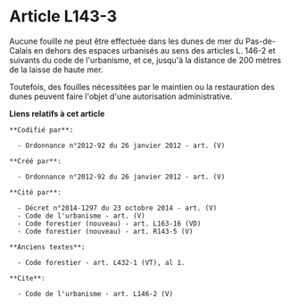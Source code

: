 # Article L143-3

Aucune fouille ne peut être effectuée dans les dunes de mer du Pas-de-Calais en dehors des espaces urbanisés au sens des
articles L. 146-2 et suivants du code de l'urbanisme, et ce, jusqu'à la distance de 200 mètres de la laisse de haute mer. 

Toutefois, des fouilles nécessitées par le maintien ou la restauration des dunes peuvent faire l'objet d'une autorisation
administrative.

**Liens relatifs à cet article**

	**Codifié par**:

	  - Ordonnance n°2012-92 du 26 janvier 2012 - art. (V)

	**Créé par**:

	  - Ordonnance n°2012-92 du 26 janvier 2012 - art. (V)

	**Cité par**:

	  - Décret n°2014-1297 du 23 octobre 2014 - art. (V)
	  - Code de l'urbanisme - art. (V)
	  - Code forestier (nouveau) - art. L163-16 (VD)
	  - Code forestier (nouveau) - art. R143-5 (V)

	**Anciens textes**:

	  - Code forestier - art. L432-1 (VT), al 1.

	**Cite**:

	  - Code de l'urbanisme - art. L146-2 (V)
